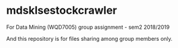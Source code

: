 # mdsklsestockcrawler
For Data Mining (WQD7005) group assignment - sem2 2018/2019

And this repository is for files sharing among group members only.
